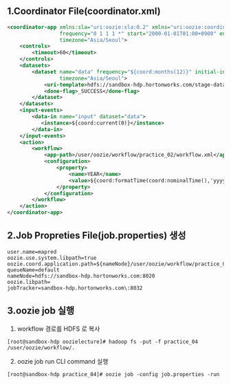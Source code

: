 1.Coordinator File(coordinator.xml) 
----------------------------------------------------------------------------------------------------------------------------

```xml
<coordinator-app xmlns:sla="uri:oozie:sla:0.2" xmlns="uri:oozie:coordinator:0.4" name="RITA_coordinator" 
                 frequency="0 1 1 1 *" start="2000-01-01T01:00+0900" end="2008-01-01T02:00+0900" 
                 timezone="Asia/Seoul">
    <controls>
        <timeout>60</timeout>
    </controls>
    <datasets>
        <dataset name="data" frequency="${coord:months(12)}" initial-instance="2000-01-01T01:00+0900" 
                 timezone="Asia/Seoul">
            <uri-template>hdfs://sandbox-hdp.hortonworks.com/stage-data/RITA_Data/${YEAR}</uri-template>
            <done-flag>_SUCCESS</done-flag>
        </dataset>
    </datasets>
    <input-events>
        <data-in name="input" dataset="data">
           <instance>${coord:current(0)}</instance>
        </data-in>
    </input-events>
    <action>
        <workflow>
            <app-path>/user/oozie/workflow/practice_02/workflow.xml</app-path>
            <configuration>
                <property>
                    <name>YEAR</name>
                    <value>${coord:formatTime(coord:nominalTime(),'yyyy')}</value>
                </property>
            </configuration>
        </workflow>
    </action>
</coordinator-app>
```
2.Job Propreties File(job.properties) 생성
----------------------------------------------------------------------------------------------------------------------------
<pre><code>user.name=mapred
oozie.use.system.libpath=true
oozie.coord.application.path=${nameNode}/user/oozie/workflow/practice_04
queueName=default
nameNode=hdfs://sandbox-hdp.hortonworks.com:8020
oozie.libpath=
jobTracker=sandbox-hdp.hortonworks.com\:8032
</code></pre>

3.oozie job 실행
----------------------------------------------------------------------------------------------------------------------------

1. workflow 경로를 HDFS 로 복사
<pre><code>[root@sandbox-hdp oozielecture]# hadoop fs -put -f practice_04 /user/oozie/workflow/.
</code></pre>

2. oozie job run CLI command 실행
<pre><code>[root@sandbox-hdp practice_04]# oozie job -config job.properties -run
</code></pre>
